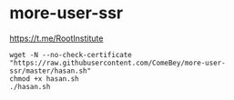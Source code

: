 # more-user-ssr
https://t.me/RootInstitute
```
wget -N --no-check-certificate "https://raw.githubusercontent.com/ComeBey/more-user-ssr/master/hasan.sh"
chmod +x hasan.sh
./hasan.sh
```

